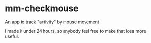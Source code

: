 # mm-checkmouse
An app to track "activity" by mouse movement

I made it under 24 hours, so anybody feel free to make that idea more useful.
